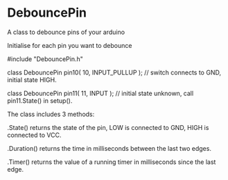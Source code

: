 # DebouncePin

A class to debounce pins of your arduino

Initialise for each pin you want to debounce

  #include "DebouncePin.h"
  
  class DebouncePin pin10( 10, INPUT_PULLUP ); // switch connects to GND, initial state HIGH. 
  
  class DebouncePin pin11( 11, INPUT );        // initial state unknown, call pin11.State() in setup(). 
  

The class includes 3 methods: 

 .State() returns the state of the pin, LOW is connected to GND, HIGH is connected to VCC.
 
 .Duration() returns the time in milliseconds between the last two edges.
 
 .Timer() returns the value of a running timer in milliseconds since the last edge.
